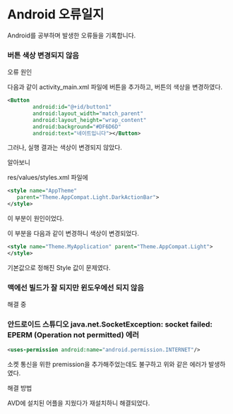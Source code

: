 # Android 오류일지
Android를 공부하며 발생한 오류들을 기록합니다.

### 버튼 색상 변경되지 않음

오류 원인

다음과 같이 activity_main.xml 파일에 버튼을 추가하고, 버튼의 색상을 변경하였다.

```xml
<Button
        android:id="@+id/button1"
        android:layout_width="match_parent"
        android:layout_height="wrap_content"
        android:background="#DF6D6D"
        android:text="네이트입니다"></Button>
```

그러나, 실행 결과는 색상이 변경되지 않았다.

알아보니 

res/values/styles.xml 파일에
    
 ```xml
<style name="AppTheme" 
    parent="Theme.AppCompat.Light.DarkActionBar">
</style>
```

이 부분이 원인이었다.

이 부분을 다음과 같이 변경하니 색상이 변경되었다.

```xml
<style name="Theme.MyApplication" parent="Theme.AppCompat.Light">
</style>
```

기본값으로 정해진 Style 값이 문제였다.

### 맥에선 빌드가 잘 되지만 윈도우에선 되지 않음

해결 중



### 안드로이드 스튜디오 java.net.SocketException: socket failed: EPERM (Operation not permitted) 에러 

```xml
<uses-permission android:name="android.permission.INTERNET"/>
```
소켓 통신을 위한 premission을 추가해주었는데도 불구하고 위와 같은 에러가 발생하였다.

해결 방법

AVD에 설치된 어플을 지웠다가 재설치하니 해결되었다.
